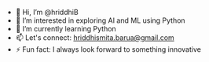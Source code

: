 - 👋 Hi, I’m @hriddhiB
- 👀 I’m interested in exploring AI and ML using Python
- 🌱 I’m currently learning Python
- 📫 Let's connect: hriddhismita.barua@gmail.com
- ⚡ Fun fact: I always look forward to something innovative

<!---
hriddhiB/hriddhiB is a ✨ special ✨ repository because its `README.md` (this file) appears on your GitHub profile.
You can click the Preview link to take a look at your changes.
--->
